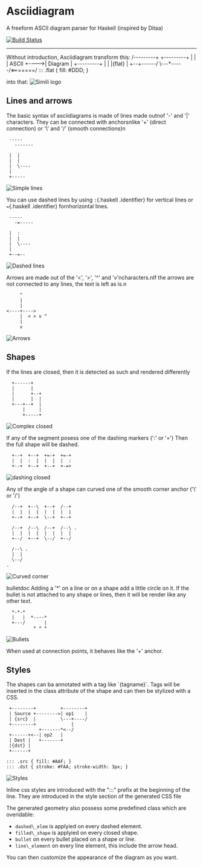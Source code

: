 Asciidiagram
============

A freeform ASCII diagram parser for Haskell (inspired by Ditaa)

[![Build Status](https://travis-ci.org/Twinside/asciidiagram.png?branch=master)](https://travis-ci.org/Twinside/asciidiagram)

---

Without introduction, Asciidiagram transform this:
                    /---------+
    +---------+     |         |
    |  ASCII  +---->| Diagram |
    +---------+     |         |
    |{flat}   |     +--+------/
    \\---*-----/<=======/
    ::: .flat { fill: #DDD; }

into that:
![Simili logo](../master/docimages/baseExample.png?raw=true "docimages/baseExample.svg")

Lines and arrows
----------------

The basic syntax of asciidiagrams is made of lines made
outnof '-' and '|' characters. They can be connected with anchorsnlike
'+' (direct connection) or '\\' and '/' (smooth connections)n

     -----       
       -------   
                 
     |  |        
     |  |        
     |  \----    
     |           
     +-----      

![Simple lines](../master/docimages/simple_lines.png?raw=true "docimages/simple_lines.svg")

You can use dashed lines by using `:`{.haskell .identifier} for vertical
lines or `=`{.haskell .identifier} fornhorizontal lines.

     -----       
       -=-----   
                 
     |  :        
     |  |        
     |  \----    
     |           
     +--=--      

![Dashed lines](../master/docimages/dashed_lines.png?raw=true "docimages/dashed_lines.svg")

Arrows are made out of the '\<', '\>', '\^' and 'v'ncharacters.nIf the
arrows are not connected to any lines, the text is left as is.n

         ^
         |
         |
    <----+---->
         |  < > v ^
         |
         v

![Arrows](../master/docimages/arrows.png?raw=true "docimages/arrows.svg")

Shapes
------

If the lines are closed, then it is detected as such and
rendered differently

      +------+
      |      |
      |      +--+
      |      |  |
      +---+--+  |
          |     |
          +-----+

![Complex closed](../master/docimages/complexClosed.png?raw=true "docimages/complexClosed.svg")

If any of the segment posess one of the dashing markers (':' or '=')
Then the full shape will be dashed.

      +--+  +--+  +=-+  +=-+
      |  |  :  |  |  |  |  :
      +--+  +--+  +--+  +-=+

![dashing closed](../master/docimages/dashingClosed.png?raw=true "docimages/dashingClosed.svg")

Any of the angle of a shape can curved one of the smooth corner anchor
('\\' or '/')

      /--+  +--\  +--+  /--+
      |  |  |  |  |  |  |  |
      +--+  +--+  \--+  +--+

      /--+  /--\  /--+  /--\ .
      |  |  |  |  |  |  |  |
      +--/  +--+  \--/  +--/

      /--\ .
      |  |
      \--/
    .

![Curved corner](../master/docimages/curvedCorner.png?raw=true "docimages/curvedCorner.svg")

bulletdoc Adding a '\*' on a line or on a shape add a little circle on
it. If the bullet is not attached to any shape or lines, then it will be
render like any other text.

      *-*-*
      |   |  *----*
      +---/       |
              * * *

![Bullets](../master/docimages/bulletTest.png?raw=true "docimages/bulletTest.svg")

When used at connection points, it behaves like the '+' anchor.

Styles
------

The shapes can ba annotated with a tag like \`{tagname}\`.
Tags will be inserted in the class attribute of the shape and can then
be stylized with a CSS.

     +--------+         +--------+
     | Source +-------->| op1    |
     | {src}  |         \---+----/
     +--------+             |
                +-------*<--/
     +------+<--| op2   |
     | Dest |   +-------+
     |{dst} |
     +------+

    ::: .src { fill: #AAF; }
    ::: .dst { stroke: #FAA; stroke-width: 3px; }

![Styles](../master/docimages/styleExample.png?raw=true "docimages/styleExample.svg")

Inline css styles are introduced with the ":::" prefix at the beginning
of the line. They are introduced in the style section of the generated
CSS file

The generated geometry also possess some predefined class which are
overidable:

 * `dashed\_elem` is applyied on every dashed element.
 * `filled\_shape` is applyied on every closed shape.
 * `bullet` on every bullet placed on a shape or line.
 * `line\_element` on every line element, this include the arrow head.

You can then customize the appearance of the diagram as you want.

